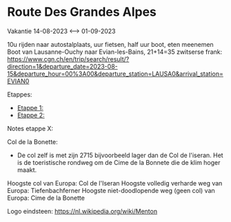 # Route Des Grandes Alpes
Vakantie 14-08-2023 <--> 01-09-2023

10u rijden naar autostalplaats, uur fietsen, half uur boot, eten meenemen
Boot van Lausanne-Ouchy naar Evian-les-Bains, 21+14=35 zwitserse frank: https://www.cgn.ch/en/trip/search/result/?direction=1&departure_date=2023-08-15&departure_hour=00%3A00&departure_station=LAUSA0&arrival_station=EVIAN0


Etappes:
- [Etappe 1:](Etappes/Etappe1.md)
- [Etappe 2:](Etappes/Etappe2.md)


Notes etappe X:

Col de la Bonette:
 - De col zelf is met zijn 2715 bijvoorbeeld lager dan de Col de l'iseran. Het is de toeristische rondweg om de Cime de la Bonnete die de klim hoger maakt.

Hoogste col van Europa: Col de l'Iseran
Hoogste volledig verharde weg van Europa: Tiefenbachferner
Hoogste niet-doodlopende weg (geen col) van Europa: Cime de la Bonette


Logo eindsteen: https://nl.wikipedia.org/wiki/Menton